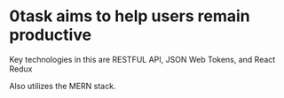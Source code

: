# 0task aims to help users remain productive

Key technologies in this are RESTFUL API, JSON Web Tokens, and React Redux

Also utilizes the MERN stack.



